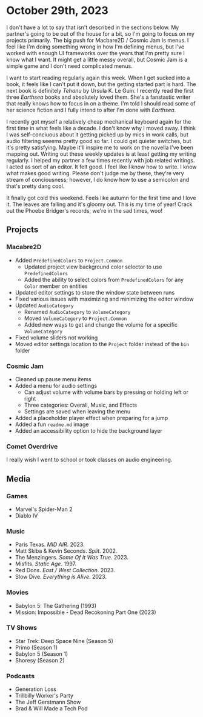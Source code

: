 # October 29th, 2023

I don't have a lot to say that isn't described in the sections below. My partner's going to be out of the house for a bit, so I'm going to focus on my projects primarily. The big push for Macbare2D / Cosmic Jam is menus. I feel like I'm doing something wrong in how I'm defining menus, but I've worked with enough UI frameworks over the years that I'm pretty sure I know what I want. It might get a little messy overall, but Cosmic Jam is a simple game and I don't need complicated menus.

I want to start reading regularly again this week. When I get sucked into a book, it feels like I can't put it down, but the getting started part is hard. The next book is definitely *Tehanu* by Ursula K. Le Guin. I recently read the first three *Earthsea* books and absolutely loved them. She's a fanstastic writer that really knows how to focus in on a theme. I'm told I should read some of her science fiction and I fully intend to after I'm done with *Earthsea*.

I recently got myself a relatively cheap mechanical keyboard again for the first time in what feels like a decade. I don't know why I moved away. I think I was self-conciuous about it getting picked up by mics in work calls, but audio filtering seeems pretty good so far. I could get quieter switches, but it's pretty satisfying. Maybe it'll inspire me to work on the novella I've been mapping out. Writing out these weekly updates is at least getting my writing regularly. I helped my partner a few times recently with job related writings. I acted as sort of an editor. It felt good. I feel like I know how to write. I know what makes good writing. Please don't judge me by these, they're very stream of conciousness; however, I do know how to use a semicolon and that's pretty dang cool.

It finally got cold this weekend. Feels like autumn for the first time and I love it. The leaves are falling and it's gloomy out. This is my time of year! Crack out the Phoebe Bridger's records, we're in the sad times, woo!

## Projects

### Macabre2D

* Added `PredefinedColors` to `Project.Common`
  * Updated project view background color selector to use `PredefinedColors`
  * Added the ability to select colors from `PredefinedColors` for any `Color` member on entities
* Updated editor settings to store the window state between runs
* Fixed various issues with maximizing and minimizing the editor window
* Updated `AudioCategory`
  * Renamed `AudioCategory` to `VolumeCategory`
  * Moved `VolumeCategory` to `Project.Common`
  * Added new ways to get and change the volume for a specific `VolumeCategory`
* Fixed volume sliders not working
* Moved editor settings location to the `Project` folder instead of the `bin` folder

### Cosmic Jam

* Cleaned up pause menu items
* Added a menu for audio settings
  * Can adjust volume with volume bars by pressing or holding left or right
  * Three categories: Overall, Music, and Effects
  * Settings are saved when leaving the menu
* Added a placeholder player effect when preparing for a jump
* Added a fun `readme.md` image
* Added an accessibility option to hide the background layer


### Comet Overdrive

I really wish I went to school or took classes on audio engineering.

## Media

### Games

* Marvel's Spider-Man 2
* Diablo IV

### Music

* Paris Texas. *MID AIR*. 2023.
* Matt Skiba & Kevin Seconds. *Split*. 2002.
* The Menzingers. *Some Of It Was True*. 2023.
* Misfits. *Static Age*. 1997.
* Red Dons. *East / West Collection*. 2023.
* Slow Dive. *Everything is Alive*. 2023.

### Movies

* Babylon 5: The Gathering (1993)
* Mission: Impossible - Dead Recokoning Part One (2023)

### TV Shows

* Star Trek: Deep Space Nine (Season 5)
* Primo (Season 1)
* Babylon 5 (Season 1)
* Shoresy (Season 2)

### Podcasts

* Generation Loss
* Trillbilly Worker's Party
* The Jeff Gerstmann Show
* Brad & Will Made a Tech Pod